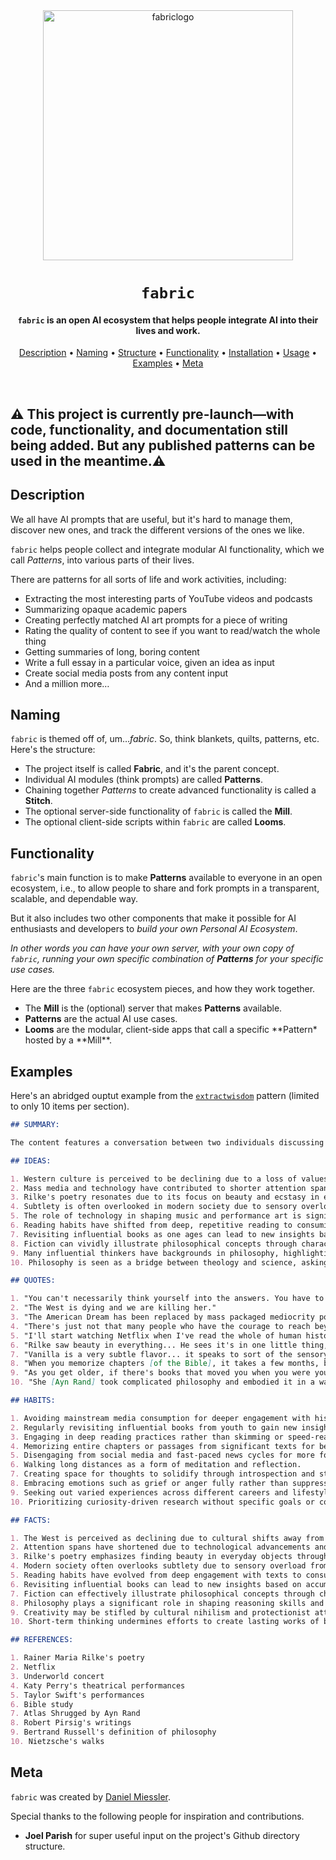 <div align="center">

<img src="https://beehiiv-images-production.s3.amazonaws.com/uploads/asset/file/971f362a-f3fa-427f-b619-7e04cc135d17/fabric-logo-miessler-transparent.png?t=1704525002" alt="fabriclogo" width="400" height="400"/>

# `fabric`

<h4><code>fabric</code> is an open AI ecosystem that helps people integrate AI into their lives and work.</h4>

[Description](#description) •
[Naming](#naming) •
[Structure](#structure) •
[Functionality](#functionality) •
[Installation](#installation) •
[Usage](#usage) •
[Examples](#examples) •
[Meta](#meta)

</div>

<br />

## ⚠️ This project is currently pre-launch—with code, functionality, and documentation still being added. But any published patterns can be used in the meantime.⚠️

## Description

We all have AI prompts that are useful, but it's hard to manage them, discover new ones, and track the different versions of the ones we like.

<code>fabric</code> helps people collect and integrate modular AI functionality, which we call _Patterns_, into various parts of their lives.

There are patterns for all sorts of life and work activities, including:

- Extracting the most interesting parts of YouTube videos and podcasts
- Summarizing opaque academic papers
- Creating perfectly matched AI art prompts for a piece of writing
- Rating the quality of content to see if you want to read/watch the whole thing
- Getting summaries of long, boring content
- Write a full essay in a particular voice, given an idea as input
- Create social media posts from any content input
- And a million more…

## Naming

`fabric` is themed off of, um…_fabric_. So, think blankets, quilts, patterns, etc. Here's the structure:

- The project itself is called **Fabric**, and it's the parent concept.
- Individual AI modules (think prompts) are called **Patterns**.
- Chaining together _Patterns_ to create advanced functionality is called a **Stitch**.
- The optional server-side functionality of `fabric` is called the **Mill**.
- The optional client-side scripts within `fabric` are called **Looms**.

## Functionality

`fabric`'s main function is to make **Patterns** available to everyone in an open ecosystem, i.e., to allow people to share and fork prompts in a transparent, scalable, and dependable way.

But it also includes two other components that make it possible for AI enthusiasts and developers to _build your own Personal AI Ecosystem_.

_In other words you can have your own server, with your own copy of `fabric`, running your own specific combination of **Patterns** for your specific use cases._

Here are the three `fabric` ecosystem pieces, and how they work together.

- The **Mill** is the (optional) server that makes **Patterns** available.
- **Patterns** are the actual AI use cases.
- **Looms** are the modular, client-side apps that call a specific **Pattern\* hosted by a **Mill\*\*.

## Examples

Here's an abridged ouptut example from the <a href="https://github.com/danielmiessler/fabric/tree/main/extract-wisdom/dmiessler/extract-wisdom-1.0.0">`extractwisdom`</a> pattern (limited to only 10 items per section).

```markdown
## SUMMARY:

The content features a conversation between two individuals discussing various topics, including the decline of Western culture, the importance of beauty and subtlety in life, the impact of technology and AI, the resonance of Rilke's poetry, the value of deep reading and revisiting texts, the captivating nature of Ayn Rand's writing, the role of philosophy in understanding the world, and the influence of drugs on society. They also touch upon creativity, attention spans, and the importance of introspection.

## IDEAS:

1. Western culture is perceived to be declining due to a loss of values and an embrace of mediocrity.
2. Mass media and technology have contributed to shorter attention spans and a need for constant stimulation.
3. Rilke's poetry resonates due to its focus on beauty and ecstasy in everyday objects.
4. Subtlety is often overlooked in modern society due to sensory overload.
5. The role of technology in shaping music and performance art is significant.
6. Reading habits have shifted from deep, repetitive reading to consuming large quantities of new material.
7. Revisiting influential books as one ages can lead to new insights based on accumulated wisdom and experiences.
8. Fiction can vividly illustrate philosophical concepts through characters and narratives.
9. Many influential thinkers have backgrounds in philosophy, highlighting its importance in shaping reasoning skills.
10. Philosophy is seen as a bridge between theology and science, asking questions that both fields seek to answer.

## QUOTES:

1. "You can't necessarily think yourself into the answers. You have to create space for the answers to come to you."
2. "The West is dying and we are killing her."
3. "The American Dream has been replaced by mass packaged mediocrity porn, encouraging us to revel like happy pigs in our own meekness."
4. "There's just not that many people who have the courage to reach beyond consensus and go explore new ideas."
5. "I'll start watching Netflix when I've read the whole of human history."
6. "Rilke saw beauty in everything... He sees it's in one little thing, a representation of all things that are beautiful."
7. "Vanilla is a very subtle flavor... it speaks to sort of the sensory overload of the modern age."
8. "When you memorize chapters [of the Bible], it takes a few months, but you really understand how things are structured."
9. "As you get older, if there's books that moved you when you were younger, it's worth going back and rereading them."
10. "She [Ayn Rand] took complicated philosophy and embodied it in a way that anybody could resonate with."

## HABITS:

1. Avoiding mainstream media consumption for deeper engagement with historical texts and personal research.
2. Regularly revisiting influential books from youth to gain new insights with age.
3. Engaging in deep reading practices rather than skimming or speed-reading material.
4. Memorizing entire chapters or passages from significant texts for better understanding.
5. Disengaging from social media and fast-paced news cycles for more focused thought processes.
6. Walking long distances as a form of meditation and reflection.
7. Creating space for thoughts to solidify through introspection and stillness.
8. Embracing emotions such as grief or anger fully rather than suppressing them.
9. Seeking out varied experiences across different careers and lifestyles.
10. Prioritizing curiosity-driven research without specific goals or constraints.

## FACTS:

1. The West is perceived as declining due to cultural shifts away from traditional values.
2. Attention spans have shortened due to technological advancements and media consumption habits.
3. Rilke's poetry emphasizes finding beauty in everyday objects through detailed observation.
4. Modern society often overlooks subtlety due to sensory overload from various stimuli.
5. Reading habits have evolved from deep engagement with texts to consuming large quantities quickly.
6. Revisiting influential books can lead to new insights based on accumulated life experiences.
7. Fiction can effectively illustrate philosophical concepts through character development and narrative arcs.
8. Philosophy plays a significant role in shaping reasoning skills and understanding complex ideas.
9. Creativity may be stifled by cultural nihilism and protectionist attitudes within society.
10. Short-term thinking undermines efforts to create lasting works of beauty or significance.

## REFERENCES:

1. Rainer Maria Rilke's poetry
2. Netflix
3. Underworld concert
4. Katy Perry's theatrical performances
5. Taylor Swift's performances
6. Bible study
7. Atlas Shrugged by Ayn Rand
8. Robert Pirsig's writings
9. Bertrand Russell's definition of philosophy
10. Nietzsche's walks
```

## Meta

`fabric` was created by <a href="https://danielmiessler.com/" target="_blank">Daniel Miessler</a>.

Special thanks to the following people for inspiration and contributions.

- **Joel Parish** for super useful input on the project's Github directory structure.

```

```
